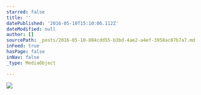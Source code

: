 ```yaml
---
starred: false
title: ''
datePublished: '2016-05-10T15:10:06.112Z'
dateModified: null
author: []
sourcePath: _posts/2016-05-10-804cdd55-b3bd-4ae2-a4ef-3958ac87b7a7.md
inFeed: true
hasPage: false
inNav: false
_type: MediaObject

---
```

![](https://the-grid-user-content.s3-us-west-2.amazonaws.com/795c14ee-9bc8-41da-b4e8-8bcc5fca9b40.jpg)